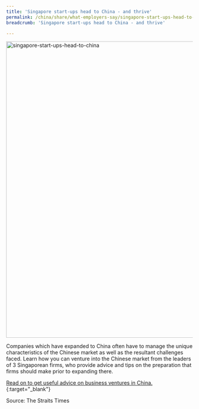 ```yaml
---
title: 'Singapore start-ups head to China - and thrive'
permalink: /china/share/what-employers-say/singapore-start-ups-head-to-china/
breadcrumb: 'Singapore start-ups head to China - and thrive'

---
```



<img src="\images\china-employers\singapore-start-ups-head-to-china.jpg" alt="singapore-start-ups-head-to-china" style="width:800px;" />

Companies which have expanded to China often have to manage the unique characteristics of the Chinese market as well as the resultant challenges faced. Learn how you can venture into the Chinese market from the leaders of 3 Singaporean firms, who provide advice and tips on the preparation that firms should make prior to expanding there.

[Read on to get useful advice on business ventures in China.](https://www.straitstimes.com/business/companies-markets/singapore-start-ups-head-to-china-and-thrive){:target="_blank"}

Source: The Straits Times